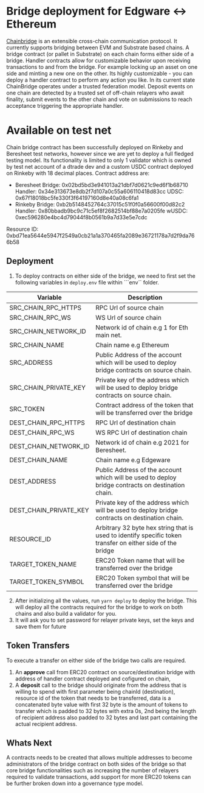 #  Bridge deployment for Edgware <-> Ethereum  
[Chainbridge](https://github.com/ChainSafe/ChainBridge) is an extensible cross-chain communication protocol. It currently supports bridging between EVM and Substrate based chains.
A bridge contract (or pallet in Substrate) on each chain forms either side of a bridge. Handler contracts allow for customizable behavior upon receiving transactions to and from the bridge. For example locking up an asset on one side and minting a new one on the other. Its highly customizable - you can deploy a handler contract to perform any action you like.
In its current state ChainBridge operates under a trusted federation model. Deposit events on one chain are detected by a trusted set of off-chain relayers who await finality, submit events to the other chain and vote on submissions to reach acceptance triggering the appropriate handler.  

#  Available on test net
Chain bridge contract has been successfully deployed on Rinkeby and Beresheet test networks, however since we are yet to deploy a full fledged testing model.
Its functionality is limited to only 1 validator which is owned by test net account of a dtrade dev and a custom USDC contract deployed on Rinkeby with 18 decimal places.
Contract address are:
* Beresheet
Bridge: 0x02bd5bd3e941013a21dbf7d0621c9ed6f1b68710
Handler: 0x34e313673e8db2f7d107a0c55a606110418d83cc
UDSC: 0x67f18018bc5fe330f3f64197160d8e40a08c6fa1
* Rinkeby
Bridge: 0xb2b5148452764c37015c51f0f0a56600f00d82c2
Handler: 0x80bbadb9bc9c71c5ef8f2682514bf88e7a0205fe
wUSDC: 0xec596280e4bc4d79044f8b0561b9a7d33e5e7cdc 

Resource ID: 0xbd71ea5644e5947f2549a0cb21a1a370465fa2089e36721178a7d2f9da766b58  

##  Deployment
1. To deploy contracts on either side of the bridge, we need to first set the following variables in ```deploy.env``` file within ```env`` folder.

| Variable | Description |
| ----------- | ----------- |
| SRC_CHAIN_RPC_HTTPS | RPC Url of source chain |
| SRC_CHAIN_RPC_WS | WS Url of source chain |
| SRC_CHAIN_NETWORK_ID | Network id of chain e.g 1 for Eth main net. |
| SRC_CHAIN_NAME | Chain name e.g Ethereum |
| SRC_ADDRESS | Public Address of the account which will be used to deploy bridge contracts on source chain. |
| SRC_CHAIN_PRIVATE_KEY | Private key of the address which will be used to deploy bridge contracts on source chain. |
| SRC_TOKEN | Contract address of the token that will be transferred over the bridge |
| DEST_CHAIN_RPC_HTTPS | RPC Url of destination chain |
| DEST_CHAIN_RPC_WS | WS RPC Url of destination chain |
| DEST_CHAIN_NETWORK_ID | Network id of chain e.g 2021 for Beresheet. |
| DEST_CHAIN_NAME | Chain name e.g Edgeware |
| DEST_ADDRESS | Public Address of the account which will be used to deploy bridge contracts on destination chain. |
| DEST_CHAIN_PRIVATE_KEY | Private key of the address which will be used to deploy bridge contracts on destination chain. |
| RESOURCE_ID | Arbitrary 32 byte hex string that is used to identify specific token transfer on either side of the bridge|
| TARGET_TOKEN_NAME | ERC20 Token name that will be transferred over the bridge |
| TARGET_TOKEN_SYMBOL | ERC20 Token symbol that will be transferred over the bridge |

2. After initializing all the values, run ```yarn deploy``` to deploy the bridge. This will deploy all the contracts required for the bridge to work on both chains and also build a validator for you.
3. It will ask you to set password for relayer private keys, set the keys and save them for future
##  Token Transfers

To execute a transfer on either side of the bridge two calls are required.
1. An **approve** call from ERC20 contract on source/destination bridge with address of handler contract deployed and cofigured on chain,
2. A **deposit** call to the bridge should originate from the address that is willing to spend with first parameter being chainId (destination), resource id of the token that needs to be transferred, data is a concatenated byte value with first 32 byte is the amount of tokens to transfer which is padded to 32 bytes with extra 0s, 2nd being the length of recipient address also padded to 32 bytes and last part containing the actual recipient address.

##  Whats Next
A contracts needs to be created that allows multiple addresses to become administrators of the bridge contract on both sides of the bridge so that core bridge functionalities such as increasing the number of relayers required to validate transactions, add support for more ERC20 tokens can be further broken down into a governance type model.